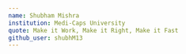 ```yaml
---
name: Shubham Mishra
institution: Medi-Caps University 
quote: Make it Work, Make it Right, Make it Fast
github_user: shubhM13
---
```


